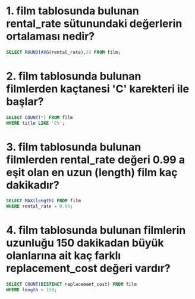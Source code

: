 # 1. film tablosunda bulunan rental_rate sütunundaki değerlerin ortalaması nedir?
```SQL
SELECT ROUND(AVG(rental_rate),2) FROM film;
```
# 2. film tablosunda bulunan filmlerden kaçtanesi 'C' karekteri ile başlar?
```SQL
SELECT COUNT(*) FROM film
WHERE title LIKE 'C%';
```
# 3. film tablosunda bulunan filmlerden rental_rate değeri 0.99 a eşit olan en uzun (length) film kaç dakikadır?
```SQL
SELECT MAX(length) FROM film
WHERE rental_rate = 0.99;
```
# 4. film tablosunda bulunan filmlerin uzunluğu 150 dakikadan büyük olanlarına ait kaç farklı replacement_cost değeri vardır?
```SQL
SELECT COUNT(DISTINCT replacement_cost) FROM film
WHERE length > 150;
```